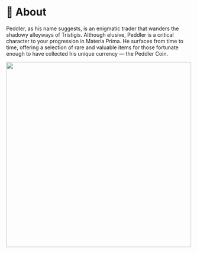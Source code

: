 # 👤 About

Peddler, as his name suggests, is an enigmatic trader that wanders the shadowy alleyways of Tristigis. Although elusive, Peddler is a critical character to your progression in Materia Prima. He surfaces from time to time, offering a selection of rare and valuable items for those fortunate enough to have collected his unique currency — the Peddler Coin.



<img src="/img/Peddler.jpg" width="500" />


